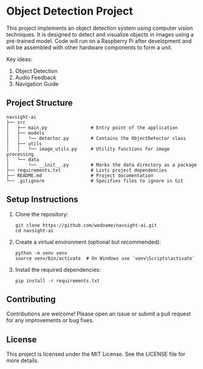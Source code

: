 # Object Detection Project

This project implements an object detection system using computer vision techniques. It is designed to detect and visualize objects in images using a pre-trained model. Code will run on a Raspberry Pi after development and will be assembled with other hardware components to form a unit.

Key ideas:
1. Object Detection
2. Audio Feedback
3. Navigation Guide

## Project Structure

```
navsight-ai
├── src
│   ├── main.py                # Entry point of the application
│   ├── models
│   │   └── detector.py        # Contains the ObjectDetector class
│   ├── utils
│   │   └── image_utils.py     # Utility functions for image processing
│   └── data
│       └── __init__.py        # Marks the data directory as a package
├── requirements.txt           # Lists project dependencies
├── README.md                  # Project documentation
└── .gitignore                 # Specifies files to ignore in Git
```

## Setup Instructions

1. Clone the repository:
   ```
   git clone https://github.com/wodoame/navsight-ai.git
   cd navsight-ai
   ```

2. Create a virtual environment (optional but recommended):
   ```
   python -m venv venv
   source venv/bin/activate  # On Windows use `venv\Scripts\activate`
   ```

3. Install the required dependencies:
   ```
   pip install -r requirements.txt
   ```

## Contributing

Contributions are welcome! Please open an issue or submit a pull request for any improvements or bug fixes.

## License

This project is licensed under the MIT License. See the LICENSE file for more details.
